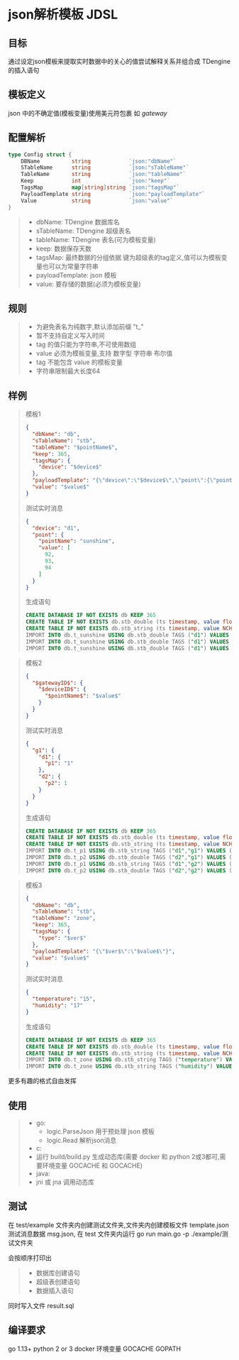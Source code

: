 # json解析模板 JDSL
## 目标
通过设定json模板来提取实时数据中的关心的值尝试解释关系并组合成 TDengine 的插入语句

## 模板定义
json 中的不确定值(模板变量)使用美元符包裹 如 $gateway$
## 配置解析
```go
type Config struct {
	DBName          string            `json:"dbName"`
	STableName      string            `json:"sTableName"`
	TableName       string            `json:"tableName"`
	Keep            int               `json:"keep"`
	TagsMap         map[string]string `json:"tagsMap"`
	PayloadTemplate string            `json:"payloadTemplate"`
	Value           string            `json:"value"`
}
```
> * dbName:  TDengine 数据库名
> * sTableName:  TDengine 超级表名
> * tableName:  TDengine 表名(可为模板变量)
> * keep: 数据保存天数 
> * tagsMap: 最终数据的分组依据 键为超级表的tag定义,值可以为模板变量也可以为常量字符串
> * payloadTemplate: json 模板
> * value: 要存储的数据(必须为模板变量)
## 规则
> * 为避免表名为纯数字,默认添加前缀 "t_"
> * 暂不支持自定义写入时间
> * tag 的值只能为字符串,不可使用数组
> * value 必须为模板变量,支持 数字型 字符串 布尔值
> * tag 不能包含 value 的模板变量
> * 字符串限制最大长度64
## 样例
> 模板1
> ```json
> {
>   "dbName": "db",
>   "sTableName": "stb",
>   "tableName": "$pointName$",
>   "keep": 365,
>   "tagsMap": {
>     "device": "$device$"
>   },
>   "payloadTemplate": "{\"device\":\"$device$\",\"point\":{\"pointName\":\"$pointName$\",\"value\":[\"$value$\"]}}",
>   "value": "$value$"
> }
> ```
> 测试实时消息
> ```json
> {
>   "device": "d1",
>   "point": {
>     "pointName": "sunshine",
>     "value": [
>       92,
>       93,
>       94
>     ]
>   }
> }
> ```
> 生成语句
> ```sql
> CREATE DATABASE IF NOT EXISTS db KEEP 365
> CREATE TABLE IF NOT EXISTS db.stb_double (ts timestamp, value float) TAGS (device binary(64))
> CREATE TABLE IF NOT EXISTS db.stb_string (ts timestamp, value NCHAR(64)) TAGS (device binary(64))
> IMPORT INTO db.t_sunshine USING db.stb_double TAGS ("d1") VALUES (now,92)
> IMPORT INTO db.t_sunshine USING db.stb_double TAGS ("d1") VALUES (now,93)
> IMPORT INTO db.t_sunshine USING db.stb_double TAGS ("d1") VALUES (now,94)
> ```


> 模板2
> ```json
> {
>   "$gatewayID$": {
>     "$deviceID$": {
>       "$pointName$": "$value$"
>     }
>   }
> }
> ```
> 测试实时消息
> ```json
> {
>   "g1": {
>     "d1": {
>       "p1": "1"
>     },
>     "d2": {
>       "p2": 1
>     }
>   }
> }
> ```
> 生成语句
> ```sql
> CREATE DATABASE IF NOT EXISTS db KEEP 365
> CREATE TABLE IF NOT EXISTS db.stb_double (ts timestamp, value float) TAGS (device binary(64),gateway binary(64))
> CREATE TABLE IF NOT EXISTS db.stb_string (ts timestamp, value NCHAR(64)) TAGS (device binary(64),gateway binary(64))
> IMPORT INTO db.t_p1 USING db.stb_string TAGS ("d1","g1") VALUES (now,'1')
> IMPORT INTO db.t_p2 USING db.stb_double TAGS ("d2","g1") VALUES (now,1)
> IMPORT INTO db.t_p1 USING db.stb_string TAGS ("d1","g2") VALUES (now,'2')
> IMPORT INTO db.t_p2 USING db.stb_double TAGS ("d2","g2") VALUES (now,2)
> ```


> 模板3
> ```json
> {
>   "dbName": "db",
>   "sTableName": "stb",
>   "tableName": "zone",
>   "keep": 365,
>   "tagsMap": {
>     "type": "$ver$"
>   },
>   "payloadTemplate": "{\"$ver$\":\"$value$\"}",
>   "value": "$value$"
> }
> ```
> 测试实时消息
> ```json
> {
>   "temperature": "15",
>   "humidity": "17"
> }
> ```
> 生成语句
> ```sql
> CREATE DATABASE IF NOT EXISTS db KEEP 365
> CREATE TABLE IF NOT EXISTS db.stb_double (ts timestamp, value float) TAGS (type binary(64))
> CREATE TABLE IF NOT EXISTS db.stb_string (ts timestamp, value NCHAR(64)) TAGS (type binary(64))
> IMPORT INTO db.t_zone USING db.stb_string TAGS ("temperature") VALUES (now,'15')
> IMPORT INTO db.t_zone USING db.stb_string TAGS ("humidity") VALUES (now,'17')
> ```

更多有趣的格式自由发挥

## 使用
> * go: 
>   * logic.ParseJson 用于预处理 json 模板 
>   * logic.Read 解析json消息
> * c:
>  * 运行 build/build.py 生成动态库(需要 docker 和 python 2或3都可,需要环境变量 GOCACHE 和 GOCACHE)
> * java:
>  * jni 或 jna 调用动态库

## 测试

在 test/example 文件夹内创建测试文件夹,文件夹内创建模板文件 template.json 测试消息数据 msg.json, 在 test 文件夹内运行 go run main.go -p ./example/测试文件夹

会按顺序打印出 
> * 数据库创建语句
> * 超级表创建语句
> * 数据插入语句

同时写入文件 result.sql

## 编译要求
go 1.13+
python 2 or 3
docker 
环境变量 GOCACHE GOPATH